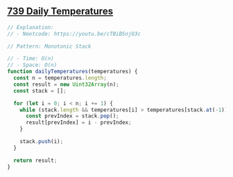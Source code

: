 ## [739 Daily Temperatures](https://leetcode.com/problems/daily-temperatures/description/)

<!-- notecardId: 1759424297443 -->

```js
// Explanation:
// - Neetcode: https://youtu.be/cTBiBSnjO3c

// Pattern: Monotonic Stack

// - Time: O(n)
// - Space: O(n)
function dailyTemperatures(temperatures) {
  const n = temperatures.length;
  const result = new Uint32Array(n);
  const stack = [];

  for (let i = 0; i < n; i += 1) {
    while (stack.length && temperatures[i] > temperatures[stack.at(-1)]) {
      const prevIndex = stack.pop();
      result[prevIndex] = i - prevIndex;
    }

    stack.push(i);
  }

  return result;
}
```
